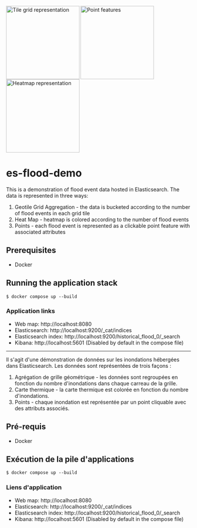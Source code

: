 

<img align=left width="200" alt="Tile grid representation" src="https://user-images.githubusercontent.com/2255248/174146212-915ce33f-c19f-4b5c-8327-7cc1bb4924fe.png"><img align=left width="200" alt="Point features" src="https://user-images.githubusercontent.com/2255248/174146189-ad1f3faf-932b-4625-91e2-e1e3dd0fe0a3.png"><img align=left width="200" alt="Heatmap representation" src="https://user-images.githubusercontent.com/2255248/174146208-b477ee09-2016-4ef1-aaf5-1352c0608dee.png">

<br clear="both"/>

# es-flood-demo

This is a demonstration of flood event data hosted in Elasticsearch. The data is represented in three ways:

1. Geotile Grid Aggregation - the data is bucketed according to the number of flood events in each grid tile
2. Heat Map - heatmap is colored according to the number of flood events
3. Points - each flood event is represented as a clickable point feature with associated attributes

## Prerequisites
- Docker

## Running the application stack

`$ docker compose up --build`

### Application links

- Web map: http://localhost:8080
- Elasticsearch: http://localhost:9200/_cat/indices
- Elasticsearch index: http://localhost:9200/historical_flood_0/_search
- Kibana: http://localhost:5601 (Disabled by default in the compose file)

---

Il s'agit d'une démonstration de données sur les inondations hébergées dans Elasticsearch. Les données sont représentées de trois façons :

1. Agrégation de grille géométrique - les données sont regroupées en fonction du nombre d'inondations dans chaque carreau de la grille.
2. Carte thermique - la carte thermique est colorée en fonction du nombre d'inondations.
3. Points - chaque inondation est représentée par un point cliquable avec des attributs associés.

## Pré-requis
- Docker

## Exécution de la pile d'applications

`$ docker compose up --build`

### Liens d'application

- Web map: http://localhost:8080
- Elasticsearch: http://localhost:9200/_cat/indices
- Elasticsearch index: http://localhost:9200/historical_flood_0/_search
- Kibana: http://localhost:5601 (Disabled by default in the compose file)
